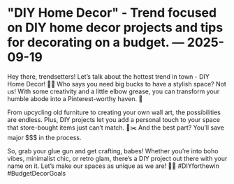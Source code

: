 # "DIY Home Decor" - Trend focused on DIY home decor projects and tips for decorating on a budget. — 2025-09-19

Hey there, trendsetters! Let’s talk about the hottest trend in town - DIY Home Decor! 💁‍♀️ Who says you need big bucks to have a stylish space? Not us! With some creativity and a little elbow grease, you can transform your humble abode into a Pinterest-worthy haven. 🌟

From upcycling old furniture to creating your own wall art, the possibilities are endless. Plus, DIY projects let you add a personal touch to your space that store-bought items just can’t match. 🎨✂️ And the best part? You’ll save major $$$ in the process.

So, grab your glue gun and get crafting, babes! Whether you’re into boho vibes, minimalist chic, or retro glam, there’s a DIY project out there with your name on it. Let’s make our spaces as unique as we are! 🌈✨ #DIYforthewin #BudgetDecorGoals